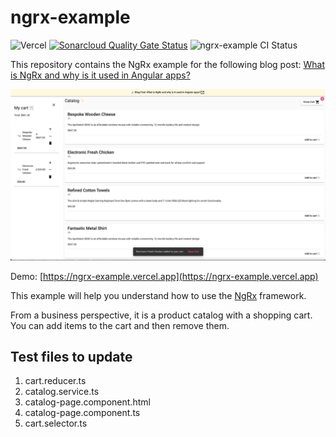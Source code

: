 # ngrx-example

![Vercel](http://therealsujitk-vercel-badge.vercel.app/?app=ngrx-example)
[![Sonarcloud Quality Gate Status](https://sonarcloud.io/api/project_badges/measure?project=bitsmuggler_ngrx-example&metric=alert_status)](https://sonarcloud.io/summary/new_code?id=bitsmuggler_ngrx-example)
![ngrx-example CI Status](https://github.com/bitsmuggler/ngrx-example/actions/workflows/build.yml/badge.svg)

This repository contains the NgRx example for the following blog post: [What is NgRx and why is it used in Angular apps?](https://www.workingsoftware.dev/what-is-ngrx-and-why-is-it-used-in-angular/)

![Screenshot ngrx-example demo](https://raw.githubusercontent.com/bitsmuggler/ngrx-example/main/demo-app-screenshot.png)

Demo: [https://ngrx-example.vercel.app](https://ngrx-example.vercel.app)


This example will help you understand how to use the [NgRx](https://ngrx.io/) framework.

From a business perspective, it is a product catalog with a shopping cart. You can add items to the cart and then remove them.

## Test files to update
1. cart.reducer.ts
2. catalog.service.ts
3. catalog-page.component.html
4. catalog-page.component.ts
5. cart.selector.ts
